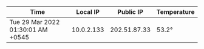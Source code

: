 | Time     | Local IP | Public IP | Temperature |
| ----------- | ----------- | ----------- | ----------- |
| Tue 29 Mar 2022 01:30:01 AM +0545      | 10.0.2.133     | 202.51.87.33  | 53.2° |
